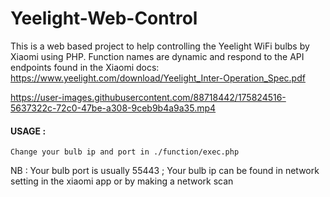 # Yeelight-Web-Control

This is a web based project to help controlling the Yeelight WiFi bulbs by Xiaomi using PHP.
Function names are dynamic and respond to the API endpoints found in the Xiaomi docs:
https://www.yeelight.com/download/Yeelight_Inter-Operation_Spec.pdf




https://user-images.githubusercontent.com/88718442/175824516-5637322c-72c0-47be-a308-9ceb9b4a9a35.mp4




#### USAGE :
```
Change your bulb ip and port in ./function/exec.php
```
NB : Your bulb port is usually 55443 ; Your bulb ip can be found in network setting in the xiaomi app or by making a network scan
